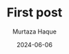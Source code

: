 ---
author: Murtaza Haque
title: First post
date: 2024-06-06
description: My very first post on this site!
draft: false
---